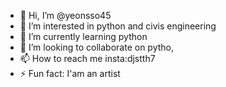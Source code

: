- 👋 Hi, I’m @yeonsso45
- 👀 I’m interested in python and civis engineering
- 🌱 I’m currently learning python
- 💞️ I’m looking to collaborate on pytho,
- 📫 How to reach me insta:djstth7
- ⚡ Fun fact: I'am an artist

<!---
yeonsso45/yeonsso45 is a ✨ special ✨ repository because its `README.md` (this file) appears on your GitHub profile.
You can click the Preview link to take a look at your changes.
--->
